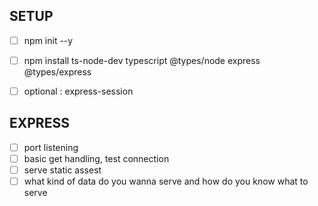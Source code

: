 ## SETUP
- [ ] npm init --y
- [ ] npm install ts-node-dev typescript @types/node express @types/express
- [ ] optional : express-session


## EXPRESS
- [ ] port listening
- [ ] basic get handling, test connection
- [ ] serve static assest
- [ ] what kind of data do you wanna serve and how do you know what to serve
